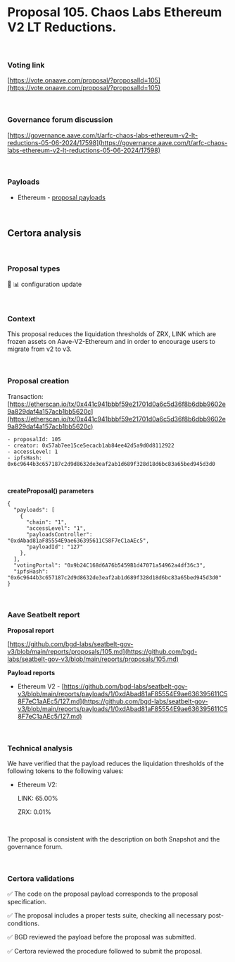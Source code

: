# Proposal 105. Chaos Labs Ethereum V2 LT Reductions.

<br>

### Voting link

[https://vote.onaave.com/proposal/?proposalId=105](https://vote.onaave.com/proposal/?proposalId=105)

<br>

### Governance forum discussion

[https://governance.aave.com/t/arfc-chaos-labs-ethereum-v2-lt-reductions-05-06-2024/17598](https://governance.aave.com/t/arfc-chaos-labs-ethereum-v2-lt-reductions-05-06-2024/17598)

<br>

### Payloads

* Ethereum - [proposal payloads](https://etherscan.io/address/0xDc38DBcAE6Be78DA84972afB07825726615cbd23#code#F1#L1)

<br>

## Certora analysis

<br>

### Proposal types

:wrench: :bar_chart: configuration update

<br>

### Context

This proposal reduces the liquidation thresholds of ZRX, LINK which are frozen assets on Aave-V2-Ethereum and in order to encourage users to migrate from v2 to v3. 

<br>

### Proposal creation

Transaction: [https://etherscan.io/tx/0x441c941bbbf59e21701d0a6c5d36f8b6dbb9602e9a829daf4a157acb1bb5620c](https://etherscan.io/tx/0x441c941bbbf59e21701d0a6c5d36f8b6dbb9602e9a829daf4a157acb1bb5620c)

```
- proposalId: 105
- creator: 0x57ab7ee15ce5ecacb1ab84ee42d5a9d0d8112922
- accessLevel: 1
- ipfsHash: 0x6c9644b3c657187c2d9d8632de3eaf2ab1d689f328d18d6bc83a65bed945d3d0
```

<br>

**createProposal() parameters**

```
{
  "payloads": [ 
    { 
      "chain": "1", 
      "accessLevel": "1", 
      "payloadsController": "0xdAbad81aF85554E9ae636395611C58F7eC1aAEc5", 
      "payloadId": "127" 
    }, 
  ], 
  "votingPortal": "0x9b24C168d6A76b5459B1d47071a54962a4df36c3", 
  "ipfsHash": "0x6c9644b3c657187c2d9d8632de3eaf2ab1d689f328d18d6bc83a65bed945d3d0" 
}
```

<br>

### Aave Seatbelt report

**Proposal report**

[https://github.com/bgd-labs/seatbelt-gov-v3/blob/main/reports/proposals/105.md](https://github.com/bgd-labs/seatbelt-gov-v3/blob/main/reports/proposals/105.md)

**Payload reports**

* Ethereum V2 - [https://github.com/bgd-labs/seatbelt-gov-v3/blob/main/reports/payloads/1/0xdAbad81aF85554E9ae636395611C58F7eC1aAEc5/127.md](https://github.com/bgd-labs/seatbelt-gov-v3/blob/main/reports/payloads/1/0xdAbad81aF85554E9ae636395611C58F7eC1aAEc5/127.md)

<br>

### Technical analysis

We have verified that the payload reduces the liquidation thresholds of the following tokens to the following values:

- Ethereum V2:

    LINK: 65.00%

    ZRX: 0.01%

<br>

The proposal is consistent with the description on both Snapshot and the governance forum.

<br>

### Certora validations

:white_check_mark: The code on the proposal payload corresponds to the proposal specification.

:white_check_mark: The proposal includes a proper tests suite, checking all necessary post-conditions. 

:white_check_mark: BGD reviewed the payload before the proposal was submitted. 

:white_check_mark: Certora reviewed the procedure followed to submit the proposal.
